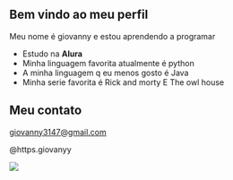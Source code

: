 ## Bem vindo ao meu perfil


Meu nome é giovanny e estou aprendendo a programar

 - Estudo na **Alura**
 - Minha linguagem favorita atualmente é python
 - A minha linguagem q eu menos gosto é Java
 - Minha serie favorita é Rick and morty E The owl house

## Meu contato

giovanny3147@gmail.com

@https.giovanyy

![](https://tenor.com/view/the-owl-house-luz-noceda-amity-blight-lumity-kiss-gif-3751918434185107677)
